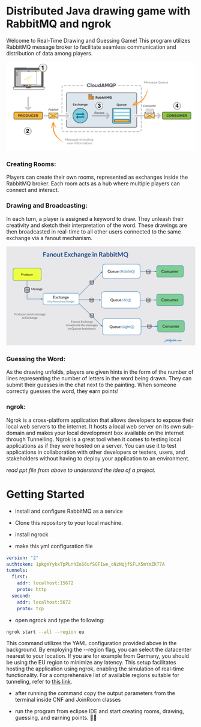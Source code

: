 # Distributed Java drawing game with RabbitMQ and ngrok 

Welcome to Real-Time Drawing and Guessing Game! This program utilizes RabbitMQ message broker to facilitate seamless communication and distribution of data among players.

![image](slika3(1).png)

### Creating Rooms:
Players can create their own rooms, represented as exchanges inside the RabbitMQ broker. Each room acts as a hub where multiple players can connect and interact.

### Drawing and Broadcasting:
In each turn, a player is assigned a keyword to draw. They unleash their creativity and sketch their interpretation of the word. These drawings are then broadcasted in real-time to all other users connected to the same exchange via a fanout mechanism.

![image](slika1.png)

### Guessing the Word:
As the drawing unfolds, players are given hints in the form of the number of lines representing the number of letters in the word being drawn. They can submit their guesses in the chat next to the painting. When someone correctly guesses the word, they earn points!

### ngrok:
Ngrok is a cross-platform application that allows developers to expose their local web servers to the internet. It hosts a local web server on its own sub-domain and makes your local development box available on the internet through Tunnelling. Ngrok is a great tool when it comes to testing local applications as if they were hosted on a server. You can use it to test applications in collaboration with other developers or testers, users, and stakeholders without having to deploy your application to an environment.

<i>read ppt file from above to understand the idea of a project.</i>


# Getting Started

- install and configure RabbitMQ as a service

- Clone this repository to your local machine.

- install ngrock

- make this yml configuration file 

```yml
version: "2"
authtoken: 1pkgmYykxTpPLnhZoS6ufSGFIwe_cNzNqjfSFLX5mYmZkT7A
tunnels:
  first:
    addr: localhost:15672
    proto: http   
  second:
    addr: localhost:5672
    proto: tcp
```
- open ngrock and type the following: 
```sh
ngrok start --all --region eu
```

This command utilizes the YAML configuration provided above in the background. By employing the --region flag, you can select the datacenter nearest to your location. If you are for example from Germany, 
you should be using the EU region to minimize any latency. This setup facilitates hosting the application using ngrok, enabling the simulation of real-time functionality. For a comprehensive list of available regions suitable for tunneling, refer to <a href="https://ngrok.com/docs/network-edge/#points-of-presence">this link</a>.

- after running the command copy the output parameters from the terminal inside CNF and JoinRoom classes  

- run the program from eclipse IDE and start creating rooms, drawing, guessing, and earning points. 🎨✨
